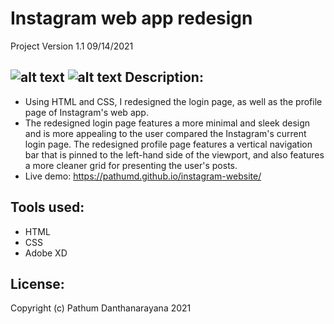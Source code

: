 # Instagram web app redesign
Project Version 1.1 09/14/2021

![alt text](https://i.imgur.com/SmynPeA.jpg?raw=true)
![alt text](https://i.imgur.com/DrEF4bZ.jpg?raw=true)
Description:
--------------
- Using HTML and CSS, I redesigned the login page, as well as the profile page of Instagram's web app.
- The redesigned login page features a more minimal and sleek design and is more appealing to the user compared the Instagram's current login page. The redesigned profile page features a vertical navigation bar that is pinned to the left-hand side of the viewport, and also features a more cleaner grid for presenting the user's posts.
- Live demo: https://pathumd.github.io/instagram-website/

Tools used:
--------------
- HTML
- CSS
- Adobe XD

License:
---------
Copyright (c) Pathum Danthanarayana 2021
